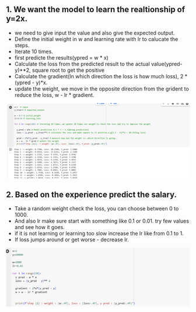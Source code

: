 ## 1. We want the model to learn the realtionship of y=2x.

- we need to give input the value and also give the expected output.
- Define the initial weight in w and learning rate with lr to calucate the steps.
- Iterate 10 times.
- first predicte the results(ypred = w * x)
- Calculate the loss from the predicted result to the actual value(ypred-y)**2, square root to get the positive 
- Calculate the gradient(In which direction the loss is how much loss), 2 * (ypred - y)*x.
- update the weight, we move in the opposite direction from the grident to reduce the loss, w - lr * gradient.

![alt text](Images/example1.png)


## 2. Based on the experience predict the salary.

- Take a random weight check the loss, you can choose between 0 to 1000.
- And also lr make sure start with something like 0.1 or 0.01. try few values and see how it goes.
- if it is not learning or learning too slow increase the lr like from 0.1 to 1.
- If loss jumps around or get worse - decrease lr.


![alt text](Images/salary.png)